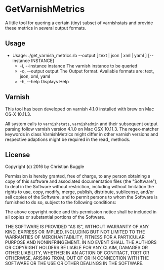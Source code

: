 # GetVarnishMetrics

A little tool for quering a certain (tiny) subset of varnishstats and provide these metrics in several output formats.

## Usage

* Usage: ./get_varnish_metrics.rb --output [ text | json | xml | yaml ] [--instance INSTANCE]
  + -i, --instance instance          The varnish instance to be queried
  + -o, --output output              The Output format. Available formats are: text, json, xml, yaml
  + -h, --help                       Displays Help

## Varnish

This tool has been developed on varnish 4.1.0 installed with brew on Mac OS-X 10.11.3.

All system calls to `varnishstats`, `varnishadmin` and their subsequent output parsing follow varnish version 4.1.0 on Mac OSX 10.11.3.
The regex-matcher keywords in class VarnishMetrics might differ in other varnish versions and respective adaptions might be required in the read_ methods.

## License

Copyright (c) 2016 by Christian Buggle

Permission is hereby granted, free of charge, to any person obtaining a copy of this software and associated documentation files (the "Software"), to deal in the Software without restriction, including without limitation the rights to use, copy, modify, merge, publish, distribute, sublicense, and/or sell copies of the Software, and to permit persons to whom the Software is furnished to do so, subject to the following conditions:

The above copyright notice and this permission notice shall be included in all copies or substantial portions of the Software.

THE SOFTWARE IS PROVIDED "AS IS", WITHOUT WARRANTY OF ANY KIND, EXPRESS OR IMPLIED, INCLUDING BUT NOT LIMITED TO THE WARRANTIES OF MERCHANTABILITY, FITNESS FOR A PARTICULAR PURPOSE AND NONINFRINGEMENT. IN NO EVENT SHALL THE AUTHORS OR COPYRIGHT HOLDERS BE LIABLE FOR ANY CLAIM, DAMAGES OR OTHER LIABILITY, WHETHER IN AN ACTION OF CONTRACT, TORT OR OTHERWISE, ARISING FROM, OUT OF OR IN CONNECTION WITH THE SOFTWARE OR THE USE OR OTHER DEALINGS IN THE SOFTWARE.
